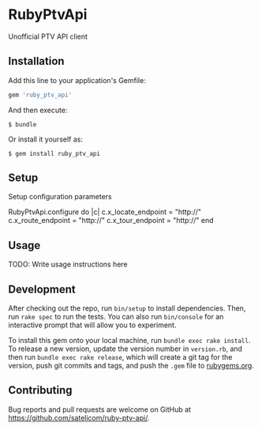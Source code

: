 # RubyPtvApi

Unofficial PTV API client

## Installation

Add this line to your application's Gemfile:

```ruby
gem 'ruby_ptv_api'
```

And then execute:

    $ bundle

Or install it yourself as:

    $ gem install ruby_ptv_api

## Setup

  Setup configuration parameters

  RubyPtvApi.configure do |c|
    c.x_locate_endpoint = "http://<your PTV server>"
    c.x_route_endpoint  = "http://<your PTV server>"
    c.x_tour_endpoint   = "http://<your PTV server>"
  end


## Usage

TODO: Write usage instructions here

## Development

After checking out the repo, run `bin/setup` to install dependencies. Then, run `rake spec` to run the tests. You can also run `bin/console` for an interactive prompt that will allow you to experiment.

To install this gem onto your local machine, run `bundle exec rake install`. To release a new version, update the version number in `version.rb`, and then run `bundle exec rake release`, which will create a git tag for the version, push git commits and tags, and push the `.gem` file to [rubygems.org](https://rubygems.org).

## Contributing

Bug reports and pull requests are welcome on GitHub at https://github.com/satelicom/ruby-ptv-api/.

